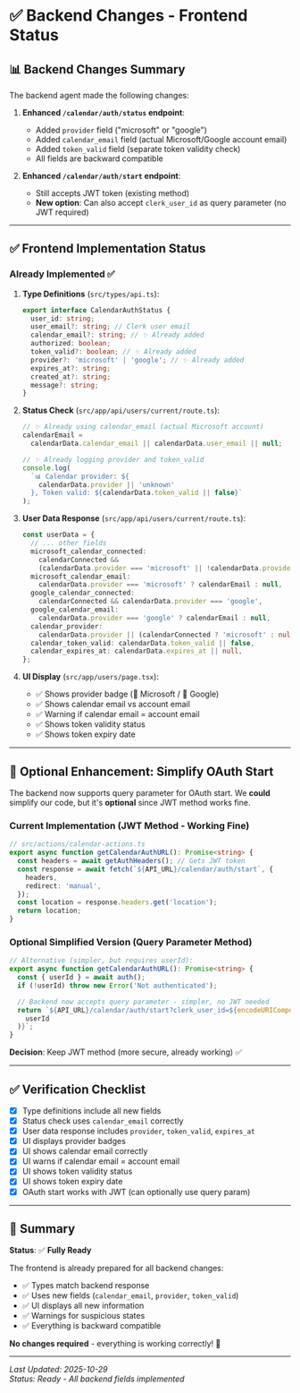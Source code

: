 # ✅ Backend Changes - Frontend Status

## 📊 Backend Changes Summary

The backend agent made the following changes:

1. **Enhanced `/calendar/auth/status` endpoint**:

   - Added `provider` field ("microsoft" or "google")
   - Added `calendar_email` field (actual Microsoft/Google account email)
   - Added `token_valid` field (separate token validity check)
   - All fields are backward compatible

2. **Enhanced `/calendar/auth/start` endpoint**:
   - Still accepts JWT token (existing method)
   - **New option**: Can also accept `clerk_user_id` as query parameter (no JWT required)

---

## ✅ Frontend Implementation Status

### **Already Implemented** ✅

1. **Type Definitions** (`src/types/api.ts`):

   ```typescript
   export interface CalendarAuthStatus {
     user_id: string;
     user_email?: string; // Clerk user email
     calendar_email?: string; // ✨ Already added
     authorized: boolean;
     token_valid?: boolean; // ✨ Already added
     provider?: 'microsoft' | 'google'; // ✨ Already added
     expires_at?: string;
     created_at?: string;
     message?: string;
   }
   ```

2. **Status Check** (`src/app/api/users/current/route.ts`):

   ```typescript
   // ✨ Already using calendar_email (actual Microsoft account)
   calendarEmail =
     calendarData.calendar_email || calendarData.user_email || null;

   // ✨ Already logging provider and token_valid
   console.log(
     `📊 Calendar provider: ${
       calendarData.provider || 'unknown'
     }, Token valid: ${calendarData.token_valid || false}`
   );
   ```

3. **User Data Response** (`src/app/api/users/current/route.ts`):

   ```typescript
   const userData = {
     // ... other fields
     microsoft_calendar_connected:
       calendarConnected &&
       (calendarData.provider === 'microsoft' || !calendarData.provider),
     microsoft_calendar_email:
       calendarData.provider === 'microsoft' ? calendarEmail : null,
     google_calendar_connected:
       calendarConnected && calendarData.provider === 'google',
     google_calendar_email:
       calendarData.provider === 'google' ? calendarEmail : null,
     calendar_provider:
       calendarData.provider || (calendarConnected ? 'microsoft' : null),
     calendar_token_valid: calendarData.token_valid || false,
     calendar_expires_at: calendarData.expires_at || null,
   };
   ```

4. **UI Display** (`src/app/users/page.tsx`):
   - ✅ Shows provider badge (🔵 Microsoft / 🔴 Google)
   - ✅ Shows calendar email vs account email
   - ✅ Warning if calendar email = account email
   - ✅ Shows token validity status
   - ✅ Shows token expiry date

---

## 🔄 Optional Enhancement: Simplify OAuth Start

The backend now supports query parameter for OAuth start. We **could** simplify our code, but it's **optional** since JWT method works fine.

### **Current Implementation** (JWT Method - Working Fine)

```typescript
// src/actions/calendar-actions.ts
export async function getCalendarAuthURL(): Promise<string> {
  const headers = await getAuthHeaders(); // Gets JWT token
  const response = await fetch(`${API_URL}/calendar/auth/start`, {
    headers,
    redirect: 'manual',
  });
  const location = response.headers.get('location');
  return location;
}
```

### **Optional Simplified Version** (Query Parameter Method)

```typescript
// Alternative (simpler, but requires userId):
export async function getCalendarAuthURL(): Promise<string> {
  const { userId } = await auth();
  if (!userId) throw new Error('Not authenticated');

  // Backend now accepts query parameter - simpler, no JWT needed
  return `${API_URL}/calendar/auth/start?clerk_user_id=${encodeURIComponent(
    userId
  )}`;
}
```

**Decision**: Keep JWT method (more secure, already working) ✅

---

## ✅ Verification Checklist

- [x] Type definitions include all new fields
- [x] Status check uses `calendar_email` correctly
- [x] User data response includes `provider`, `token_valid`, `expires_at`
- [x] UI displays provider badges
- [x] UI shows calendar email correctly
- [x] UI warns if calendar email = account email
- [x] UI shows token validity status
- [x] UI shows token expiry date
- [x] OAuth start works with JWT (can optionally use query param)

---

## 🎯 Summary

**Status**: ✅ **Fully Ready**

The frontend is already prepared for all backend changes:

- ✅ Types match backend response
- ✅ Uses new fields (`calendar_email`, `provider`, `token_valid`)
- ✅ UI displays all new information
- ✅ Warnings for suspicious states
- ✅ Everything is backward compatible

**No changes required** - everything is working correctly! 🎉

---

_Last Updated: 2025-10-29_  
_Status: Ready - All backend fields implemented_
